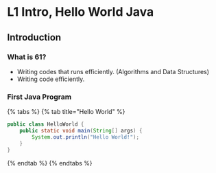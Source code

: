 # L1 Intro, Hello World Java

## Introduction

### What is 61?

* Writing codes that runs efficiently. \(Algorithms and Data Structures\)
* Writing code efficiently.

### First Java Program

{% tabs %}
{% tab title="Hello World" %}
```java
public class HelloWorld {
    public static void main(String[] args) {
        System.out.println("Hello World!");
    }
}
```
{% endtab %}
{% endtabs %}



